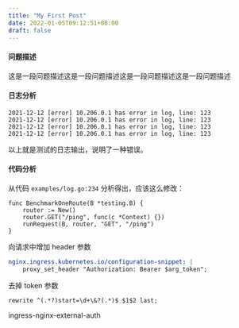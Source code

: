 ```yaml
---
title: "My First Post"
date: 2022-01-05T09:12:51+08:00
draft: false
---
```


#### 问题描述

这是一段问题描述这是一段问题描述这是一段问题描述这是一段问题描述

#### 日志分析

```shell
2021-12-12 [error] 10.206.0.1 has error in log, line: 123
2021-12-12 [error] 10.206.0.1 has error in log, line: 123
2021-12-12 [error] 10.206.0.1 has error in log, line: 123
2021-12-12 [error] 10.206.0.1 has error in log, line: 123
```
以上就是测试的日志输出，说明了一种错误。

#### 代码分析

从代码 `examples/log.go:234` 分析得出，应该这么修改：

```golang
func BenchmarkOneRoute(B *testing.B) {
	router := New()
	router.GET("/ping", func(c *Context) {})
	runRequest(B, router, "GET", "/ping")
}
``` 

向请求中增加 header 参数

```yaml
nginx.ingress.kubernetes.io/configuration-snippet: |
    proxy_set_header "Authorization: Bearer $arg_token";
```

去掉 token 参数

```
rewrite ^(.*?)start=\d+\&?(.*)$ $1$2 last;
```

ingress-nginx-external-auth